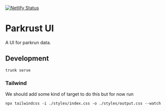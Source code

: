 [![Netlify Status](https://api.netlify.com/api/v1/badges/3c057d67-2daa-419d-96dc-a50fd448fd29/deploy-status)](https://app.netlify.com/sites/parkrust/deploys)

# Parkrust UI

A UI for parkrun data.

## Development

```
trunk serve
```

### Tailwind

We should add some kind of target to do this but for now run
```
npx tailwindcss -i ./styles/index.css -o ./styles/output.css --watch
```
